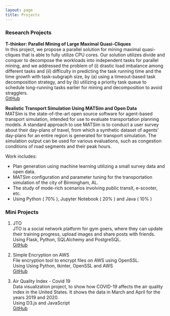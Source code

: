 ```yaml
---
layout: page
title: Projects
---
```

### **Research Projects**
**T-thinker: Parallel Mining of Large Maximal Quasi-Cliques**\
In this project, we propose a parallel solution for mining maximal quasi-cliques that is able to fully utilize CPU cores. Our solution utilizes divide and conquer to decompose the workloads into independent tasks for parallel mining, and we addressed the problem of (i) drastic load imbalance among different tasks and (ii) difficulty in predicting the task running time and the time growth with task-subgraph size, by (a) using a timeout-based task decomposition strategy, and by (b) utilizing a priority task queue to schedule long-running tasks earlier for mining and decomposition to avoid stragglers.\
[GitHub](https://github.com/yanlab19870714/Tthinker)

**Realistic Transport Simulation Using MATSim and Open Data**\
MATSim is the state-of-the-art open source software for agent-based transport simulation, intended for use to evaluate transportation planning models. A standard approach to use MATSim is to conduct a user survey about their day-plans of travel, from which a synthetic dataset of agents' day-plans for an entire region is generated for transport simulation. The simulation output can be used for various evaluations, such as congestion conditions of road segments and their peak hours.

Work includes:
- Plan generation using machine learning utilizing a small survey data and open data.
- MATSim configuration and parameter tuning for the transportation simulation of the city of Birmingham, AL.
- The study of mode-rich scenarios involving public transit, e-scooter, etc.
- Using Python ( 70% ), Jupyter Notebook ( 20% ) and Java ( 10% )


### **Mini Projects**
1. JTO\
JTO is a social network platform for gym goers, where they can update their training progress, upload images and share posts with friends.\
Using Flask, Python, SQLAlchemy and PostgreSQL.\
[GitHub](https://github.com/jalal1/JTO)

2. Simple Encryption on AWS\
File encryption tool to encrypt files on AWS using OpenSSL.\
Using Using Python, tkinter, OpenSSL and AWS\
[GitHub](https://github.com/jalal1/simple-encryption-aws)

3. Air Quality Index - Covid 19\
Data visualization project, to show how COVID-19 affects the air quality index in the United States. It shows the data in March and April for the years 2019 and 2020.\
Using D3.js and JavaScript\
[GitHub](https://github.com/jalal1/AQI_covid19)
